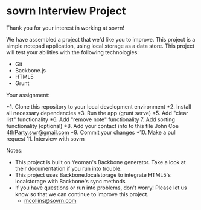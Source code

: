 sovrn Interview Project
=========

Thank you for your interest in working at sovrn!

We have assembled a project that we'd like you to improve. This project is a simple notepad application, using local storage as a data store. This project will test your abilities with the following technologies:

- Git
- Backbone.js
- HTML5
- Grunt

Your assignment:

*1. Clone this repository to your local development environment
*2. Install all necessary dependencies
*3. Run the app (grunt serve)
*5. Add "clear list" functionality
*6. Add "remove note" functionality
7. Add sorting functionality (optional)
*8. Add your contact info to this file
      John Coe
      4thParty.swr@gmail.com 
*9. Commit your changes
*10. Make a pull request
11. Interview with sovrn


Notes:
- This project is built on Yeoman's Backbone generator.  Take a look at their documentation if you run into trouble.
- This project uses Backbone.localstorage to integrate HTML5's localstorage with Backbone's sync methods
- If you have questions or run into problems, don't worry! Please let us know so that we can continue to improve this project.
    - mcollins@sovrn.com

